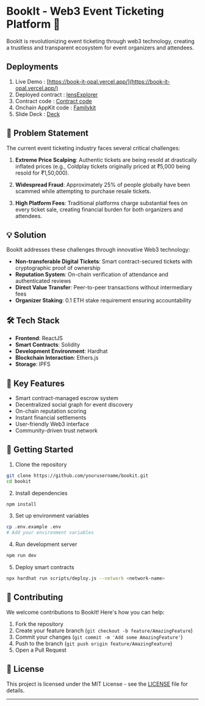 # BookIt - Web3 Event Ticketing Platform 🎫

BookIt is revolutionizing event ticketing through web3 technology, creating a trustless and transparent ecosystem for event organizers and attendees.

## Deployments 
1) Live Demo : [https://book-it-opal.vercel.app/](https://book-it-opal.vercel.app/)
2) Deployed contract : [lensExplorer](https://block-explorer.testnet.lens.dev/address/0xdB023ADd0dEFF974d03D184173c5CDd60C25cA86)
3) Contract code : [Contract code](https://github.com/dhananjaypai08/LENS-HOLIDAYHACK/blob/master/contractsv1/contracts/BookIt.sol)
4) Onchain AppKit code : [Familykit](https://github.com/dhananjaypai08/LENS-HOLIDAYHACK/blob/master/Frontend/src/components/Web3Provider.jsx)
5) Slide Deck : [Deck](https://www.canva.com/design/DAGbch5iMGU/droge_pnR2o1U1nRPRIQlA/edit?utm_content=DAGbch5iMGU&utm_campaign=designshare&utm_medium=link2&utm_source=sharebutton)

## 🎯 Problem Statement

The current event ticketing industry faces several critical challenges:

1. **Extreme Price Scalping**: Authentic tickets are being resold at drastically inflated prices (e.g., Coldplay tickets originally priced at ₹5,000 being resold for ₹1,50,000).

2. **Widespread Fraud**: Approximately 25% of people globally have been scammed while attempting to purchase resale tickets.

3. **High Platform Fees**: Traditional platforms charge substantial fees on every ticket sale, creating financial burden for both organizers and attendees.

## 💡 Solution

BookIt addresses these challenges through innovative Web3 technology:

- **Non-transferable Digital Tickets**: Smart contract-secured tickets with cryptographic proof of ownership
- **Reputation System**: On-chain verification of attendance and authenticated reviews
- **Direct Value Transfer**: Peer-to-peer transactions without intermediary fees
- **Organizer Staking**: 0.1 ETH stake requirement ensuring accountability

## 🛠️ Tech Stack

- **Frontend**: ReactJS
- **Smart Contracts**: Solidity
- **Development Environment**: Hardhat
- **Blockchain Interaction**: Ethers.js
- **Storage**: IPFS

## 🌟 Key Features

- Smart contract-managed escrow system
- Decentralized social graph for event discovery
- On-chain reputation scoring
- Instant financial settlements
- User-friendly Web3 interface
- Community-driven trust network

## 🚀 Getting Started

1. Clone the repository
```bash
git clone https://github.com/yourusername/bookit.git
cd bookit
```

2. Install dependencies
```bash
npm install
```

3. Set up environment variables
```bash
cp .env.example .env
# Add your environment variables
```

4. Run development server
```bash
npm run dev
```

5. Deploy smart contracts
```bash
npx hardhat run scripts/deploy.js --network <network-name>
```

## 🤝 Contributing

We welcome contributions to BookIt! Here's how you can help:

1. Fork the repository
2. Create your feature branch (`git checkout -b feature/AmazingFeature`)
3. Commit your changes (`git commit -m 'Add some AmazingFeature'`)
4. Push to the branch (`git push origin feature/AmazingFeature`)
5. Open a Pull Request


## 📜 License

This project is licensed under the MIT License - see the [LICENSE](LICENSE) file for details.


---
